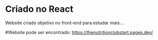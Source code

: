 # Criado no React

Website criado objetivo no front-end para estudar mais...

#Website pode ser encontrado: https://thenutritionclubstart.pages.dev/
